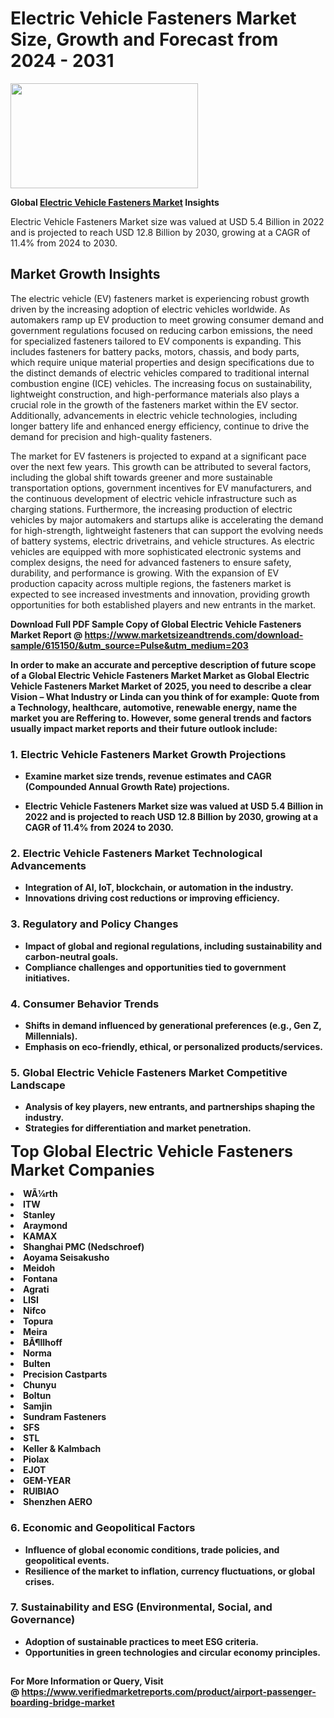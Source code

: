 <H1>Electric Vehicle Fasteners Market Size, Growth and Forecast from 2024 - 2031</H1><img class="aligncenter size-medium wp-image-584254" src="https://thirdeyenews.in/wp-content/uploads/2024/09/Global-Market-Research-300x168.jpeg" alt="" width="300" height="168" /><p><strong>Global&nbsp;<a href="https://www.marketsizeandtrends.com/download-sample/615150/&amp;utm_source=Pulse&amp;utm_medium=203">Electric Vehicle Fasteners Market</a> Insights</strong></p><p>Electric Vehicle Fasteners Market size was valued at USD 5.4 Billion in 2022 and is projected to reach USD 12.8 Billion by 2030, growing at a CAGR of 11.4% from 2024 to 2030.</p><p><h2>Market Growth Insights</h2> <p>The electric vehicle (EV) fasteners market is experiencing robust growth driven by the increasing adoption of electric vehicles worldwide. As automakers ramp up EV production to meet growing consumer demand and government regulations focused on reducing carbon emissions, the need for specialized fasteners tailored to EV components is expanding. This includes fasteners for battery packs, motors, chassis, and body parts, which require unique material properties and design specifications due to the distinct demands of electric vehicles compared to traditional internal combustion engine (ICE) vehicles. The increasing focus on sustainability, lightweight construction, and high-performance materials also plays a crucial role in the growth of the fasteners market within the EV sector. Additionally, advancements in electric vehicle technologies, including longer battery life and enhanced energy efficiency, continue to drive the demand for precision and high-quality fasteners.</p> <p><strong></strong></p> <p>The market for EV fasteners is projected to expand at a significant pace over the next few years. This growth can be attributed to several factors, including the global shift towards greener and more sustainable transportation options, government incentives for EV manufacturers, and the continuous development of electric vehicle infrastructure such as charging stations. Furthermore, the increasing production of electric vehicles by major automakers and startups alike is accelerating the demand for high-strength, lightweight fasteners that can support the evolving needs of battery systems, electric drivetrains, and vehicle structures. As electric vehicles are equipped with more sophisticated electronic systems and complex designs, the need for advanced fasteners to ensure safety, durability, and performance is growing. With the expansion of EV production capacity across multiple regions, the fasteners market is expected to see increased investments and innovation, providing growth opportunities for both established players and new entrants in the market.</p> <p><strong></p><p><span class=""><strong>Download Full PDF Sample Copy of Global Electric Vehicle Fasteners Market Report</strong> @ <a href="https://www.marketsizeandtrends.com/download-sample/615150/&amp;utm_source=Pulse&amp;utm_medium=203" target="_blank">https://www.marketsizeandtrends.com/download-sample/615150/&amp;utm_source=Pulse&amp;utm_medium=203</a></span></p><p>In order to make an accurate and perceptive description of future scope of a Global&nbsp;Electric Vehicle Fasteners Market Market as Global&nbsp;Electric Vehicle Fasteners Market Market of 2025, you need to describe a clear Vision &ndash; What Industry or Linda can you think of for example: Quote from a Technology, healthcare, automotive, renewable energy, name the market you are Reffering to. However, some general trends and factors usually impact market reports and their future outlook include:</p><h3>1.&nbsp;<strong>Electric Vehicle Fasteners Market Growth Projections</strong></h3><ul><li>Examine market size trends, revenue estimates and CAGR (Compounded Annual Growth Rate) projections.</li><li><p>Electric Vehicle Fasteners Market size was valued at USD 5.4 Billion in 2022 and is projected to reach USD 12.8 Billion by 2030, growing at a CAGR of 11.4% from 2024 to 2030.</p></li></ul><h3>2.&nbsp;<strong>Electric Vehicle Fasteners Market Technological Advancements</strong></h3><ul><li>Integration of AI, IoT, blockchain, or automation in the industry.</li><li>Innovations driving cost reductions or improving efficiency.</li></ul><h3>3.&nbsp;<strong>Regulatory and Policy Changes</strong></h3><ul><li>Impact of global and regional regulations, including sustainability and carbon-neutral goals.</li><li>Compliance challenges and opportunities tied to government initiatives.</li></ul><h3>4.&nbsp;<strong>Consumer Behavior Trends</strong></h3><ul><li>Shifts in demand influenced by generational preferences (e.g., Gen Z, Millennials).</li><li>Emphasis on eco-friendly, ethical, or personalized products/services.</li></ul><h3>5.&nbsp;<strong>Global Electric Vehicle Fasteners Market Competitive Landscape</strong></h3><ul><li>Analysis of key players, new entrants, and partnerships shaping the industry.</li><li>Strategies for differentiation and market penetration.</li></ul><p data-pm-slice="1 1 []"><span style="color: inherit; font-family: inherit; font-size: 25px;">Top Global Electric Vehicle Fasteners Market Companies</span></p><div class="" data-test-id=""><p><li>WÃ¼rth</li><li> ITW</li><li> Stanley</li><li> Araymond</li><li> KAMAX</li><li> Shanghai PMC (Nedschroef)</li><li> Aoyama Seisakusho</li><li> Meidoh</li><li> Fontana</li><li> Agrati</li><li> LISI</li><li> Nifco</li><li> Topura</li><li> Meira</li><li> BÃ¶llhoff</li><li> Norma</li><li> Bulten</li><li> Precision Castparts</li><li> Chunyu</li><li> Boltun</li><li> Samjin</li><li> Sundram Fasteners</li><li> SFS</li><li> STL</li><li> Keller & Kalmbach</li><li> Piolax</li><li> EJOT</li><li> GEM-YEAR</li><li> RUIBIAO</li><li> Shenzhen AERO</li></p></div><h3>6.&nbsp;<strong>Economic and Geopolitical Factors</strong></h3><ul><li>Influence of global economic conditions, trade policies, and geopolitical events.</li><li>Resilience of the market to inflation, currency fluctuations, or global crises.</li></ul><h3>7.&nbsp;<strong>Sustainability and ESG (Environmental, Social, and Governance)</strong></h3><ul><li>Adoption of sustainable practices to meet ESG criteria.</li><li>Opportunities in green technologies and circular economy principles.</li></ul><h2><strong style="font-size: 14px;">For More Information or Query, Visit @&nbsp;</strong><a style="background-color: #ffffff; font-size: 14px;" href="https://www.marketsizeandtrends.com/report/electric-vehicle-fasteners-market/" target="_blank">https://www.verifiedmarketreports.com/product/airport-passenger-boarding-bridge-market</a></h2>
